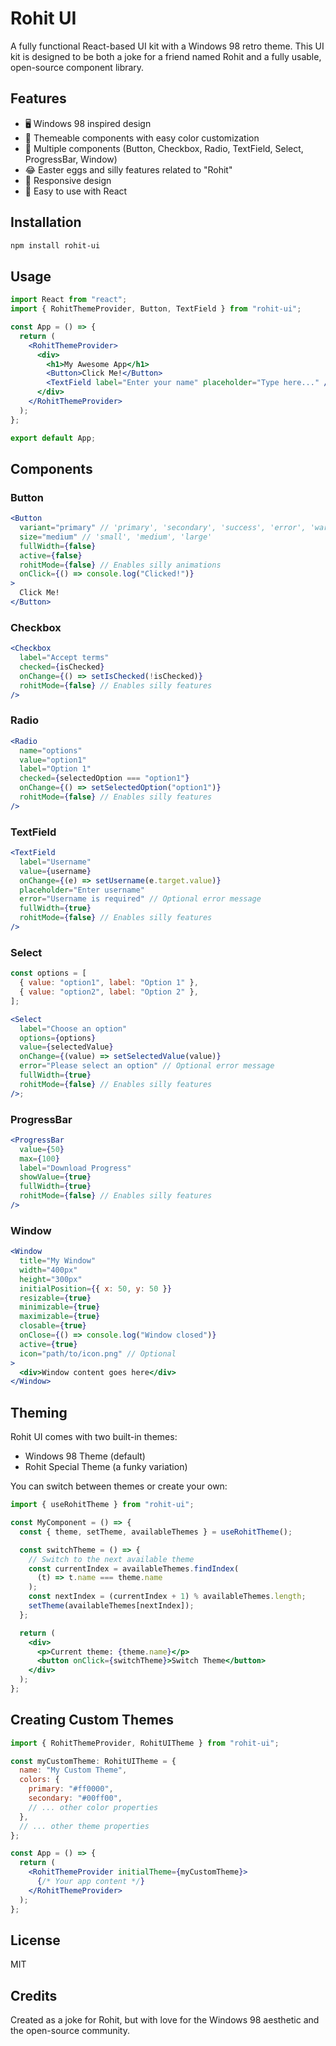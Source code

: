 # Rohit UI

A fully functional React-based UI kit with a Windows 98 retro theme. This UI kit is designed to be both a joke for a friend named Rohit and a fully usable, open-source component library.

## Features

- 🖥️ Windows 98 inspired design
- 🎨 Themeable components with easy color customization
- 🧩 Multiple components (Button, Checkbox, Radio, TextField, Select, ProgressBar, Window)
- 😂 Easter eggs and silly features related to "Rohit"
- 📱 Responsive design
- 🔄 Easy to use with React

## Installation

```bash
npm install rohit-ui
```

## Usage

```jsx
import React from "react";
import { RohitThemeProvider, Button, TextField } from "rohit-ui";

const App = () => {
  return (
    <RohitThemeProvider>
      <div>
        <h1>My Awesome App</h1>
        <Button>Click Me!</Button>
        <TextField label="Enter your name" placeholder="Type here..." />
      </div>
    </RohitThemeProvider>
  );
};

export default App;
```

## Components

### Button

```jsx
<Button
  variant="primary" // 'primary', 'secondary', 'success', 'error', 'warning', 'info'
  size="medium" // 'small', 'medium', 'large'
  fullWidth={false}
  active={false}
  rohitMode={false} // Enables silly animations
  onClick={() => console.log("Clicked!")}
>
  Click Me!
</Button>
```

### Checkbox

```jsx
<Checkbox
  label="Accept terms"
  checked={isChecked}
  onChange={() => setIsChecked(!isChecked)}
  rohitMode={false} // Enables silly features
/>
```

### Radio

```jsx
<Radio
  name="options"
  value="option1"
  label="Option 1"
  checked={selectedOption === "option1"}
  onChange={() => setSelectedOption("option1")}
  rohitMode={false} // Enables silly features
/>
```

### TextField

```jsx
<TextField
  label="Username"
  value={username}
  onChange={(e) => setUsername(e.target.value)}
  placeholder="Enter username"
  error="Username is required" // Optional error message
  fullWidth={true}
  rohitMode={false} // Enables silly features
/>
```

### Select

```jsx
const options = [
  { value: "option1", label: "Option 1" },
  { value: "option2", label: "Option 2" },
];

<Select
  label="Choose an option"
  options={options}
  value={selectedValue}
  onChange={(value) => setSelectedValue(value)}
  error="Please select an option" // Optional error message
  fullWidth={true}
  rohitMode={false} // Enables silly features
/>;
```

### ProgressBar

```jsx
<ProgressBar
  value={50}
  max={100}
  label="Download Progress"
  showValue={true}
  fullWidth={true}
  rohitMode={false} // Enables silly features
/>
```

### Window

```jsx
<Window
  title="My Window"
  width="400px"
  height="300px"
  initialPosition={{ x: 50, y: 50 }}
  resizable={true}
  minimizable={true}
  maximizable={true}
  closable={true}
  onClose={() => console.log("Window closed")}
  active={true}
  icon="path/to/icon.png" // Optional
>
  <div>Window content goes here</div>
</Window>
```

## Theming

Rohit UI comes with two built-in themes:

- Windows 98 Theme (default)
- Rohit Special Theme (a funky variation)

You can switch between themes or create your own:

```jsx
import { useRohitTheme } from "rohit-ui";

const MyComponent = () => {
  const { theme, setTheme, availableThemes } = useRohitTheme();

  const switchTheme = () => {
    // Switch to the next available theme
    const currentIndex = availableThemes.findIndex(
      (t) => t.name === theme.name
    );
    const nextIndex = (currentIndex + 1) % availableThemes.length;
    setTheme(availableThemes[nextIndex]);
  };

  return (
    <div>
      <p>Current theme: {theme.name}</p>
      <button onClick={switchTheme}>Switch Theme</button>
    </div>
  );
};
```

## Creating Custom Themes

```jsx
import { RohitThemeProvider, RohitUITheme } from "rohit-ui";

const myCustomTheme: RohitUITheme = {
  name: "My Custom Theme",
  colors: {
    primary: "#ff0000",
    secondary: "#00ff00",
    // ... other color properties
  },
  // ... other theme properties
};

const App = () => {
  return (
    <RohitThemeProvider initialTheme={myCustomTheme}>
      {/* Your app content */}
    </RohitThemeProvider>
  );
};
```

## License

MIT

## Credits

Created as a joke for Rohit, but with love for the Windows 98 aesthetic and the open-source community.
